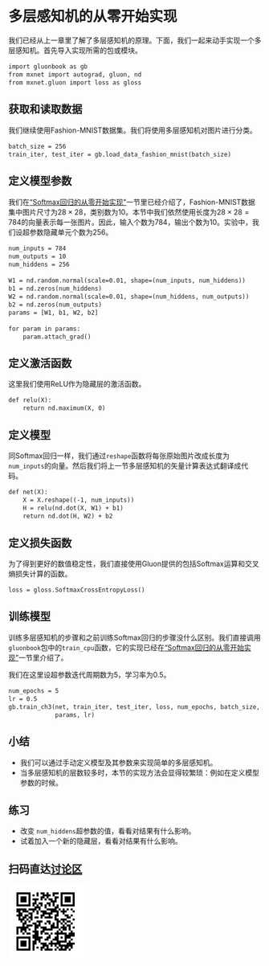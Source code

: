 # 多层感知机的从零开始实现

我们已经从上一章里了解了多层感知机的原理。下面，我们一起来动手实现一个多层感知机。首先导入实现所需的包或模块。

```{.python .input}
import gluonbook as gb
from mxnet import autograd, gluon, nd
from mxnet.gluon import loss as gloss
```

## 获取和读取数据

我们继续使用Fashion-MNIST数据集。我们将使用多层感知机对图片进行分类。

```{.python .input  n=1}
batch_size = 256
train_iter, test_iter = gb.load_data_fashion_mnist(batch_size)
```

## 定义模型参数

我们在[“Softmax回归的从零开始实现”](softmax-regression-scratch.md)一节里已经介绍了，Fashion-MNIST数据集中图片尺寸为$28 \times 28$，类别数为10。本节中我们依然使用长度为$28 \times 28 = 784$的向量表示每一张图片。因此，输入个数为784，输出个数为10。实验中，我们设超参数隐藏单元个数为256。

```{.python .input  n=2}
num_inputs = 784
num_outputs = 10
num_hiddens = 256

W1 = nd.random.normal(scale=0.01, shape=(num_inputs, num_hiddens))
b1 = nd.zeros(num_hiddens)
W2 = nd.random.normal(scale=0.01, shape=(num_hiddens, num_outputs))
b2 = nd.zeros(num_outputs)
params = [W1, b1, W2, b2]

for param in params:
    param.attach_grad()
```

## 定义激活函数

这里我们使用ReLU作为隐藏层的激活函数。

```{.python .input  n=3}
def relu(X):
    return nd.maximum(X, 0)
```

## 定义模型

同Softmax回归一样，我们通过`reshape`函数将每张原始图片改成长度为`num_inputs`的向量。然后我们将上一节多层感知机的矢量计算表达式翻译成代码。

```{.python .input  n=4}
def net(X):
    X = X.reshape((-1, num_inputs))
    H = relu(nd.dot(X, W1) + b1)
    return nd.dot(H, W2) + b2
```

## 定义损失函数

为了得到更好的数值稳定性，我们直接使用Gluon提供的包括Softmax运算和交叉熵损失计算的函数。

```{.python .input  n=6}
loss = gloss.SoftmaxCrossEntropyLoss()
```

## 训练模型

训练多层感知机的步骤和之前训练Softmax回归的步骤没什么区别。我们直接调用`gluonbook`包中的`train_cpu`函数，它的实现已经在[“Softmax回归的从零开始实现”](softmax-regression-scratch.md)一节里介绍了。

我们在这里设超参数迭代周期数为5，学习率为0.5。

```{.python .input  n=8}
num_epochs = 5
lr = 0.5
gb.train_ch3(net, train_iter, test_iter, loss, num_epochs, batch_size,
             params, lr)
```

## 小结

* 我们可以通过手动定义模型及其参数来实现简单的多层感知机。
* 当多层感知机的层数较多时，本节的实现方法会显得较繁琐：例如在定义模型参数的时候。

## 练习

- 改变 `num_hiddens`超参数的值，看看对结果有什么影响。
- 试着加入一个新的隐藏层，看看对结果有什么影响。

## 扫码直达[讨论区](https://discuss.gluon.ai/t/topic/739)

![](../img/qr_mlp-scratch.svg)
